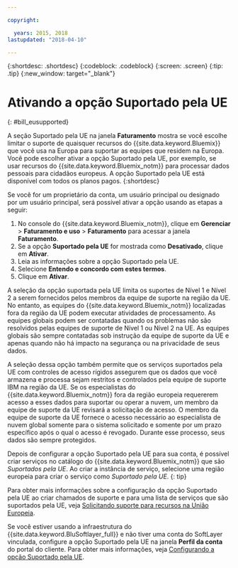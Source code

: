 ```yaml
---

copyright:

  years: 2015, 2018
lastupdated: "2018-04-10"

---
```


{:shortdesc: .shortdesc}
{:codeblock: .codeblock}
{:screen: .screen}
{:tip: .tip}
{:new_window: target="_blank"}

# Ativando a opção Suportado pela UE
{: #bill_eusupported}

A seção Suportado pela UE na janela **Faturamento** mostra se você escolhe
limitar o suporte de quaisquer recursos do {{site.data.keyword.Bluemix}} que você usa na Europa
para suportar as equipes que residem na Europa. Você pode escolher ativar a opção Suportado pela UE, por exemplo, se usar recursos do {{site.data.keyword.Bluemix_notm}} para processar dados pessoais para cidadãos europeus. A opção Suportado pela UE está disponível com todos os planos pagos.
{:shortdesc}

Se você for um proprietário da conta, um usuário principal ou designado por um usuário principal, será
possível ativar a opção usando as etapas a seguir:

1. No console do {{site.data.keyword.Bluemix_notm}}, clique em
**Gerenciar** > **Faturamento e uso** >
**Faturamento** para acessar a janela **Faturamento**.  
2. Se a opção **Suportado pela UE** for mostrada como **Desativado**, clique em **Ativar**.
3. Leia as informações sobre a opção Suportado pela UE.
4. Selecione **Entendo e concordo com estes termos**.
5. Clique em **Ativar**.

A seleção da opção suportada pela UE limita os suportes de Nível 1 e Nível 2 a serem fornecidos pelos
membros da equipe de suporte na região da UE. No entanto, as equipes do {{site.data.keyword.Bluemix_notm}}
localizadas fora da região da UE podem executar atividades de processamento. As equipes globais podem ser
contatadas quando os problemas não são resolvidos pelas equipes de suporte de Nível 1 ou Nível 2 na UE. As
equipes globais são sempre contatadas sob instrução da equipe de suporte da UE e apenas quando não há impacto
na segurança ou na privacidade de seus dados.

A seleção dessa opção também permite que os serviços suportados pela UE com controles de acesso rígidos
assegurem que os dados que você armazena e processa sejam restritos e controlados pela equipe de suporte
IBM na região da UE. Se os especialistas do {{site.data.keyword.Bluemix_notm}} fora da região europeia requererem acesso a esses dados para suportar ou operar a nuvem, um membro da equipe de suporte da UE revisará a solicitação de acesso. 
O membro da equipe de suporte da UE fornece o acesso necessário ao especialista de nuvem global somente
para o sistema solicitado e somente por um prazo específico após o qual o acesso é revogado. Durante esse processo, seus dados são sempre protegidos.

Depois de configurar a opção Suportado pela UE para sua conta, é possível criar serviços no catálogo do {{site.data.keyword.Bluemix_notm}} que são *Suportados pela UE*. Ao criar a instância de serviço, selecione uma região europeia para criar o serviço como *Suportado pela UE*.
{: tip}

Para obter mais informações sobre a configuração da opção Suportado pela UE ao criar chamados de suporte e para uma lista de serviços que são suportados pela UE, veja [Solicitando suporte para recursos na União Europeia](/docs/get-support/howtogetsupport.html#eusupported).

Se você estiver usando a infraestrutura do {{site.data.keyword.BluSoftlayer_full}} e
não tiver uma conta do SoftLayer vinculada, configure a opção Suportado pela UE na janela **Perfil
da conta** do portal do cliente. Para obter mais informações, veja [Configurando a opção Suportado pela UE](/docs/customer-portal/cpmanuserprof.html#cp_seteusupported).
